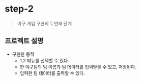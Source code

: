 # step-2
> 야구 게임 구현의 두번째 단계

## 프로젝트 설명
* 구현한 동작
    - 1,2 메뉴를 선택할 수 있다.
    - 한 야구팀의 팀 이름과 팀 데이터를 입력받을 수 있고, 저장된다.
    - 입력한 팀 데이터를 출력할 수 있다.
    

